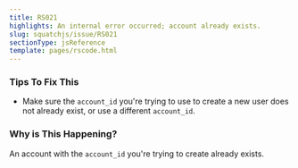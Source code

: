 ```yaml
---
title: RS021
highlights: An internal error occurred; account already exists.
slug: squatchjs/issue/RS021
sectionType: jsReference
template: pages/rscode.html
---
```


### Tips To Fix This

 - Make sure the `account_id` you're trying to use to create a new user does not already exist, or use a different `account_id`.

### Why is This Happening?

An account with the `account_id` you're trying to create already exists.
